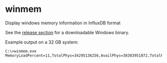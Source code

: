 # winmem
Display windows memory information in InfluxDB format

See the [release section](https://github.com/jftuga/winmem/releases) for a downloadable Windows binary.

Example output on a 32 GB system:

    C:\>winmem.exe
    MemoryLoadPercent=11,TotalPhys=34295136256,AvailPhys=30383951872,TotalPageFile=39395409920,AvailPageFile=34126708736
    
